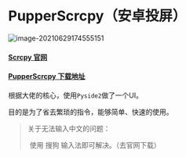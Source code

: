 # PupperScrcpy（安卓投屏）

![image-20210629174555151]([https://pupperc.com/img/20210629174555.png](https://github.com/Pupper0601/PupperScrcpy/blob/master/%E6%88%AA%E5%9B%BE.png?raw=true))

#### [Scrcpy 官网](https://github.com/Genymobile/scrcpy/blob/master/README.zh-Hans.md)



#### [PupperScrcpy 下载地址](https://wwe.lanzoui.com/iGfEjqtpdkd)



根据大佬的核心，使用`Pyside2`做了一个UI。

目的是为了省去繁琐的指令，能够简单、快速的使用。

>   关于无法输入中文的问题：                                                
>
>   ​    使用 搜狗 输入法即可解决。（去官网下载）   

